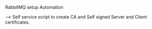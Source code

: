 RabbitMQ setup Automation

--> Self service script to create CA and Self signed Server and Client certificates.
